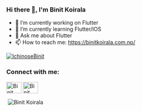 ### Hi there 👋, I'm Binit Koirala

- 🔭 I’m currently working on Flutter
- 🌱 I’m currently learning Flutter/IOS
- 💬 Ask me about Flutter
- 📫 How to reach me: <a href="https://binitkoirala.com.np/" target="blank">https://binitkoirala.com.np/</a>

<p align="left"> <a href="https://github.com/ryo-ma/github-profile-trophy"><img src="https://github-profile-trophy.vercel.app/?username=IchinoseBinit&theme=onedark&row=2&column=3" alt="IchinoseBinit" /></a> </p>

<h3 align="left">Connect with me:</h3>
<p align="left">
<a href="https://www.linkedin.com/in/ichinosebinit/" target="blank"><img align="center" src="https://raw.githubusercontent.com/rahuldkjain/github-profile-readme-generator/master/src/images/icons/Social/linked-in-alt.svg" alt="Binit Koirala" height="30" width="40" /></a>
<a href="https://binitkoirala.com.np/" target="blank"><img align="center" src="https://svgsilh.com/svg/1873373.svg" alt="Binit Koirala" height="30" width="40" /></a>
</p>

<p>&nbsp;<img align="center" src="https://github-readme-stats.vercel.app/api?username=IchinoseBinit&show_icons=true&locale=en&theme=onedark&count_private=true" alt="Binit Koirala" /></p>
